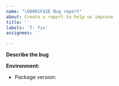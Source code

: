 ```yaml
---
name: "\U0001F41E Bug report"
about: Create a report to help us improve
title: ''
labels: 'T: fix'
assignees: ''

---
```


<!-- Thanks for taking the time to file an issue! -->

**Describe the bug**
<!-- A clear and concise description of what the bug is -->


**Environment:**
<!-- Please complete the following information: -->
* Package version:  <!-- e.g. 1.0.2 -->

